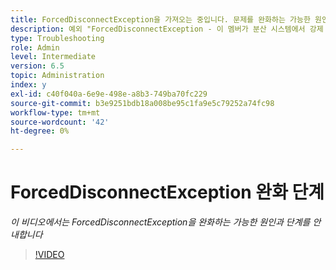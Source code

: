 ```yaml
---
title: ForcedDisconnectException을 가져오는 중입니다. 문제를 완화하는 가능한 원인 및 단계입니다.
description: 예외 "ForcedDisconnectException - 이 멤버가 분산 시스템에서 강제 해제되었습니다."를 해결하는 단계입니다.
type: Troubleshooting
role: Admin
level: Intermediate
version: 6.5
topic: Administration
index: y
exl-id: c40f040a-6e9e-498e-a8b3-749ba70fc229
source-git-commit: b3e9251bdb18a008be95c1fa9e5c79252a74fc98
workflow-type: tm+mt
source-wordcount: '42'
ht-degree: 0%

---
```


# ForcedDisconnectException 완화 단계

*이 비디오에서는 ForcedDisconnectException을 완화하는 가능한 원인과 단계를 안내합니다*

>[!VIDEO](https://video.tv.adobe.com/v/335483?quality=12&learn=on)
